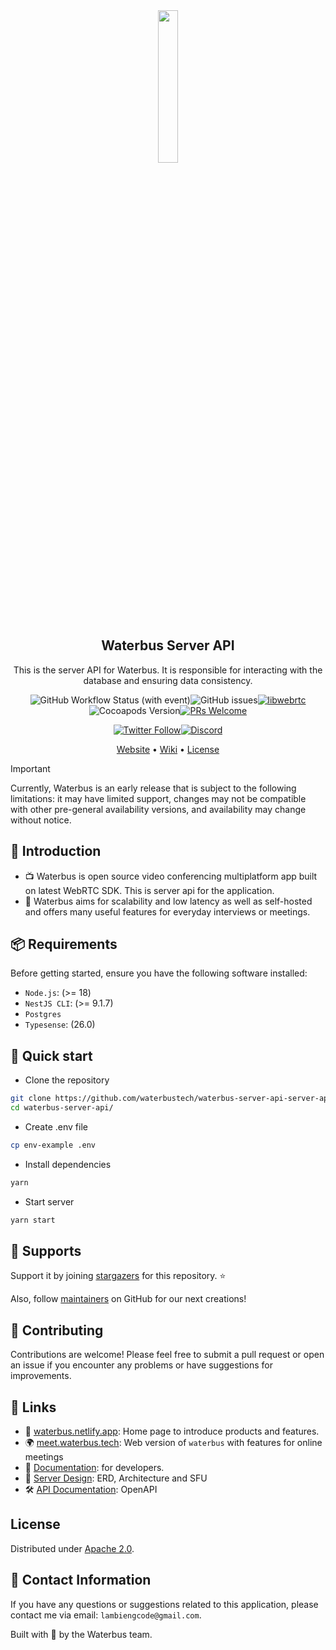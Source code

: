 <div align="center">
<img src="https://github.com/waterbustech/waterbus/raw/main/assets/images/img_app_logo.png?raw=true" width="25%"/>
</div>

<h2 align="center">Waterbus Server API</h2>
<p align="center">This is the server API for Waterbus. It is responsible for interacting with the database and ensuring data consistency.</p>

<div class="badges" align="center">
<p><img src="https://img.shields.io/github/actions/workflow/status/waterbustech/waterbus-server-api/ci.yml" alt="GitHub Workflow Status (with event)"><img src="https://img.shields.io/github/issues/waterbustech/waterbus-server-api" alt="GitHub issues"><a href="https://chromium.googlesource.com/external/webrtc/+/branch-heads/6099"><img src="https://img.shields.io/badge/libwebrtc-122.6261.01-yellow.svg" alt="libwebrtc"></a><img src="https://img.shields.io/cocoapods/v/KaiRTC" alt="Cocoapods Version"><a href="https://github.com/lambiengcode"><img src="https://img.shields.io/badge/PRs-welcome-brightgreen.svg?style=flat&amp;logo=github" alt="PRs Welcome"></a></p>
</div>
<div align="center">
<a href="https://twitter.com/waterbustech"><img src="https://img.shields.io/twitter/follow/waterbus.tech?style=social" alt="Twitter Follow"></a><a href="https://discord.gg/mfrWVefU"><img alt="Discord" src="https://img.shields.io/discord/1220616225521143818"></a>
</div>
<p align="center">
  <a href="https://docs.waterbus.tech">Website</a> &bull;
  <a href="https://github.com/waterbustech/waterbus-server-api/wiki">Wiki</a> &bull;
  <a href="https://github.com/waterbustech/waterbus-server-api/blob/main/LICENSE">License</a>
</p>

> [!IMPORTANT]  
> Currently, Waterbus is an early release that is subject to the following limitations: it may have limited support, changes may not be compatible with other pre-general availability versions, and availability may change without notice.

## 👋 Introduction

- 📺 Waterbus is open source video conferencing multiplatform app built on latest WebRTC SDK. This is server api for the application. 
- 🎯 Waterbus aims for scalability and low latency as well as self-hosted and offers many useful features for everyday interviews or meetings.

## 📦 Requirements

Before getting started, ensure you have the following software installed:

- `Node.js`: (>= 18)
- `NestJS CLI`: (>= 9.1.7)
- `Postgres`
- `Typesense`: (26.0)

## 🚀 Quick start

- Clone the repository

```sh
git clone https://github.com/waterbustech/waterbus-server-api-server-api.git
cd waterbus-server-api/
```

- Create .env file

```sh
cp env-example .env
```

- Install dependencies

```sh
yarn
```

- Start server

```sh
yarn start
```

## 💙 Supports

Support it by joining [stargazers](https://github.com/waterbustech/waterbus-server-api/stargazers) for this repository. ⭐

Also, follow [maintainers](https://github.com/lambiengcode) on GitHub for our next creations!

## 🤝 Contributing

Contributions are welcome! Please feel free to submit a pull request or open an issue if you encounter any problems or have suggestions for improvements.

## 🔗 Links

- 📢 [waterbus.netlify.app](http://waterbus.netlify.app/): Home page to introduce products and features.
- 🌍 [meet.waterbus.tech](http://meet.waterbus.tech/): Web version of `waterbus` with features for online meetings
- 📖 [Documentation](http://docs.waterbus.tech/): for developers.
- 👷 [Server Design](https://docs.waterbus.tech/server/design): ERD, Architecture and SFU
- 🛠️ [API Documentation](https://docs.waterbus.tech/server/api): OpenAPI

## License

Distributed under [Apache 2.0](https://www.apache.org/licenses/LICENSE-2.0).

## 📧 Contact Information

If you have any questions or suggestions related to this application, please contact me via email: `lambiengcode@gmail.com`.

Built with 💙 by the Waterbus team.
